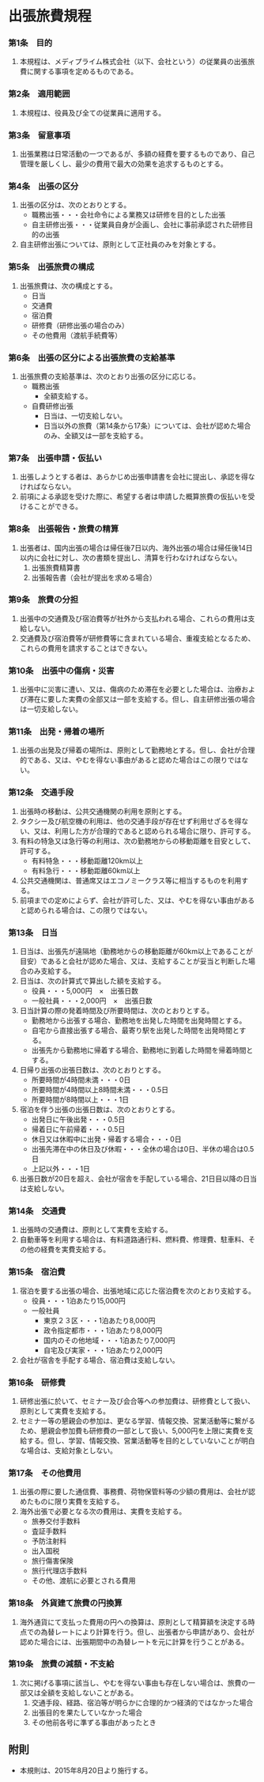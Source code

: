 # 出張旅費規程

### 第1条　目的

1. 本規程は、メディプライム株式会社（以下、会社という）の従業員の出張旅費に関する事項を定めるものである。　　

### 第2条　適用範囲

1. 本規程は、役員及び全ての従業員に適用する。　　

### 第3条　留意事項

1. 出張業務は日常活動の一つであるが、多額の経費を要するものであり、自己管理を厳しくし、最少の費用で最大の効果を追求するものとする。　　

### 第4条　出張の区分

1. 出張の区分は、次のとおりとする。  
	- 職務出張・・・会社命令による業務又は研修を目的とした出張  
	- 自主研修出張・・・従業員自身が企画し、会社に事前承認された研修目的の出張  
2. 自主研修出張については、原則として正社員のみを対象とする。  

### 第5条　出張旅費の構成

1. 出張旅費は、次の構成とする。  
	- 日当  
	- 交通費  
	- 宿泊費  
	- 研修費（研修出張の場合のみ）  
	- その他費用（渡航手続費等）  

### 第6条　出張の区分による出張旅費の支給基準

1. 出張旅費の支給基準は、次のとおり出張の区分に応じる。  
	- 職務出張  
		- 全額支給する。  
	- 自費研修出張  
		- 日当は、一切支給しない。  
		- 日当以外の旅費（第14条から17条）については、会社が認めた場合のみ、全額又は一部を支給する。  

### 第7条　出張申請・仮払い

1. 出張しようとする者は、あらかじめ出張申請書を会社に提出し、承認を得なければならない。  
2. 前項による承認を受けた際に、希望する者は申請した概算旅費の仮払いを受けることができる。  

### 第8条　出張報告・旅費の精算

1. 出張者は、国内出張の場合は帰任後7日以内、海外出張の場合は帰任後14日以内に会社に対し、次の書類を提出し、清算を行わなければならない。  
	1. 出張旅費精算書  
	2. 出張報告書（会社が提出を求める場合）  

### 第9条　旅費の分担

1. 出張中の交通費及び宿泊費等が社外から支払われる場合、これらの費用は支給しない。  
2. 交通費及び宿泊費等が研修費等に含まれている場合、重複支給となるため、これらの費用を請求することはできない。   

### 第10条　出張中の傷病・災害

1. 出張中に災害に遭い、又は、傷病のため滞在を必要とした場合は、治療および滞在に要した実費の全部又は一部を支給する。但し、自主研修出張の場合は一切支給しない。  

### 第11条　出発・帰着の場所

1. 出張の出発及び帰着の場所は、原則として勤務地とする。但し、会社が合理的である、又は、やむを得ない事由があると認めた場合はこの限りではない。  

### 第12条　交通手段

1. 出張時の移動は、公共交通機関の利用を原則とする。  
2. タクシー及び航空機の利用は、他の交通手段が存在せず利用せざるを得ない、又は、利用した方が合理的であると認められる場合に限り、許可する。  
3. 有料の特急又は急行等の利用は、次の勤務地からの移動距離を目安として、許可する。  
	- 有料特急・・・移動距離120km以上  
	- 有料急行・・・移動距離60km以上  
4. 公共交通機関は、普通席又はエコノミークラス等に相当するものを利用する。  
5. 前項までの定めによらず、会社が許可した、又は、やむを得ない事由があると認められる場合は、この限りではない。  

### 第13条　日当

1. 日当は、出張先が遠隔地（勤務地からの移動距離が60km以上であることが目安）であると会社が認めた場合、又は、支給することが妥当と判断した場合のみ支給する。  
2. 日当は、次の計算式で算出した額を支給する。  
	- 役員・・・5,000円　×　出張日数  
	- 一般社員・・・2,000円　×　出張日数  
3. 日当計算の際の発着時間及び所要時間は、次のとおりとする。  
	- 勤務地から出張する場合、勤務地を出発した時間を出発時間とする。  
	- 自宅から直接出張する場合、最寄り駅を出発した時間を出発時間とする。  
	- 出張先から勤務地に帰着する場合、勤務地に到着した時間を帰着時間とする。  
4. 日帰り出張の出張日数は、次のとおりとする。  
	- 所要時間が4時間未満・・・0日  
	- 所要時間が4時間以上8時間未満・・・0.5日  
	- 所要時間が8時間以上・・・1日  
5. 宿泊を伴う出張の出張日数は、次のとおりとする。  
	- 出発日に午後出発・・・0.5日　　
	- 帰着日に午前帰着・・・0.5日　　
	- 休日又は休暇中に出発・帰着する場合・・・0日　　
	- 出張先滞在中の休日及び休暇・・・全休の場合は0日、半休の場合は0.5日　　
	- 上記以外・・・1日　　
6. 出張日数が20日を超え、会社が宿舎を手配している場合、21日目以降の日当は支給しない。　　

### 第14条　交通費

1. 出張時の交通費は、原則として実費を支給する。  
2. 自動車等を利用する場合は、有料道路通行料、燃料費、修理費、駐車料、その他の経費を実費支給する。  

### 第15条　宿泊費

1. 宿泊を要する出張の場合、出張地域に応じた宿泊費を次のとおり支給する。  
	- 役員・・・1泊あたり15,000円  
	- 一般社員  
		- 東京２３区・・・1泊あたり8,000円  
		- 政令指定都市・・・1泊あたり8,000円  
		- 国内のその他地域・・・1泊あたり7,000円  
		- 自宅及び実家・・・1泊あたり2,000円  
2. 会社が宿舎を手配する場合、宿泊費は支給しない。  

### 第16条　研修費

1. 研修出張に於いて、セミナー及び会合等への参加費は、研修費として扱い、原則として実費を支給する。  
2. セミナー等の懇親会の参加は、更なる学習、情報交換、営業活動等に繋がるため、懇親会参加費も研修費の一部として扱い、5,000円を上限に実費を支給する。但し、学習、情報交換、営業活動等を目的としていないことが明白な場合は、支給対象としない。  

### 第17条　その他費用

1. 出張の際に要した通信費、事務費、荷物保管料等の少額の費用は、会社が認めたものに限り実費を支給する。  
2. 海外出張で必要となる次の費用は、実費を支給する。  
	- 旅券交付手数料  
	- 査証手数料  
	- 予防注射料  
	- 出入国税  
	- 旅行傷害保険  
	- 旅行代理店手数料  
	- その他、渡航に必要とされる費用  

### 第18条　外貨建て旅費の円換算

1. 海外通貨にて支払った費用の円への換算は、原則として精算額を決定する時点での為替レートにより計算を行う。但し、出張者から申請があり、会社が認めた場合には、出張期間中の為替レートを元に計算を行うことがある。  

### 第19条　旅費の減額・不支給

1. 次に掲げる事項に該当し、やむを得ない事由も存在しない場合は、旅費の一部又は全額を支給しないことがある。  
	1. 交通手段、経路、宿泊等が明らかに合理的かつ経済的ではなかった場合  
	2. 出張目的を果たしていなかった場合  
	3. その他前各号に準ずる事由があったとき  

## 附則
- 本規則は、2015年8月20日より施行する。　　
